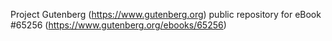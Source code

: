 Project Gutenberg (https://www.gutenberg.org) public repository for
eBook #65256 (https://www.gutenberg.org/ebooks/65256)
